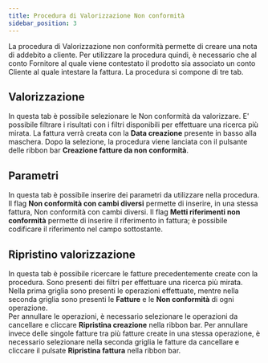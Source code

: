 ```yaml
---
title: Procedura di Valorizzazione Non conformità
sidebar_position: 3
---
```


La procedura di Valorizzazione non conformità permette di creare una nota di addebito a cliente.
Per utilizzare la procedura quindi, è necessario che al conto Fornitore al quale viene contestato il prodotto sia associato un conto Cliente al quale intestare la fattura.
La procedura si compone di tre tab.

## Valorizzazione
In questa tab è possibile selezionare le Non conformità da valorizzare. E' possibile filtrare i risultati con i filtri disponibili per effettuare una ricerca più mirata.
La fattura verrà creata con la **Data creazione** presente in basso alla maschera. 
Dopo la selezione, la procedura viene lanciata con il pulsante delle ribbon bar **Creazione fatture da non conformità**. 

## Parametri 
In questa tab è possibile inserire dei parametri da utilizzare nella procedura. 
Il flag **Non conformità con cambi diversi** permette di inserire, in una stessa fattura, Non conformità con cambi diversi.
Il flag **Metti riferimenti non conformità** permette di inserire il riferimento in fattura; è possibile codificare il riferimento nel campo sottostante.

## Ripristino valorizzazione
In questa tab è possibile ricercare le fatture precedentemente create con la procedura.
Sono presenti dei filtri per effettuare una ricerca più mirata.      
Nella prima griglia sono presenti le operazioni effettuate, mentre nella seconda griglia sono presenti le **Fatture** e le **Non conformità** di ogni operazione.       
Per annullare le operazioni, è necessario selezionare le operazioni da cancellare e cliccare **Ripristina creazione** nella ribbon bar. Per annullare invece delle singole fatture tra più fatture create in una stessa operazione, è necessario selezionare nella seconda griglia le fatture da cancellare e cliccare il pulsate **Ripristina fattura** nella ribbon bar.